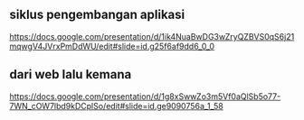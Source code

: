 
## siklus pengembangan aplikasi
https://docs.google.com/presentation/d/1ik4NuaBwDG3wZryQZBVS0qS6j21mqwgV4JVrxPmDdWU/edit#slide=id.g25f6af9dd6_0_0

## dari web lalu kemana
https://docs.google.com/presentation/d/1g8xSwwZo3m5Vf0aQlSb5o77-7WN_cOW7lbd9kDCplSo/edit#slide=id.ge9090756a_1_58


